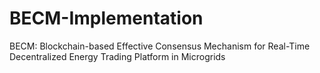 # BECM-Implementation
BECM: Blockchain-based Effective Consensus Mechanism for Real-Time Decentralized Energy Trading Platform in Microgrids

